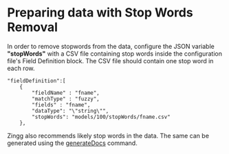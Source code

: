 # Preparing data with Stop Words Removal

In order to remove stopwords from the data, configure the JSON variable **"stopWords"** with a CSV file containing stop words inside the configuration file's Field Definition block. The CSV file should contain one stop word in each row.

```
"fieldDefinition":[
   	{
   		"fieldName" : "fname",
   		"matchType" : "fuzzy",
   		"fields" : "fname",
   		"dataType": "\"string\"",
   		"stopWords": "models/100/stopWords/fname.csv"
   	},
```

Zingg also recommends likely stop words in the data. The same can be generated using the [generateDocs](../generatingDocumentation.md) command.
